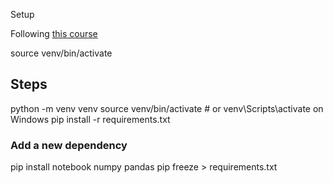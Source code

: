 Setup

Following [this course](https://medium.com/@ozturkfemre/unsupervised-learning-in-python-project-part-i-cf0a737e7402)

source venv/bin/activate

## Steps

python -m venv venv
source venv/bin/activate # or venv\Scripts\activate on Windows
pip install -r requirements.txt

### Add a new dependency

pip install notebook numpy pandas
pip freeze > requirements.txt
